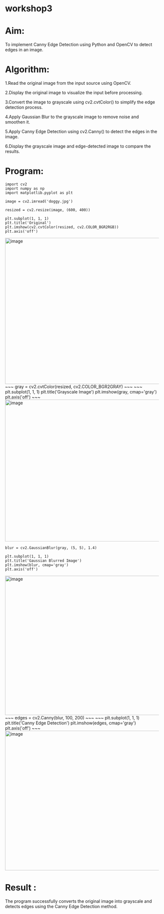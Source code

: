 # workshop3 

# Aim:
To implement Canny Edge Detection using Python and OpenCV to detect edges in an image.

# Algorithm:

1.Read the original image from the input source using OpenCV.

2.Display the original image to visualize the input before processing.

3.Convert the image to grayscale using cv2.cvtColor() to simplify the edge detection process.

4.Apply Gaussian Blur to the grayscale image to remove noise and smoothen it.

5.Apply Canny Edge Detection using cv2.Canny() to detect the edges in the image.

6.Display the grayscale image and edge-detected image to compare the results.

# Program:
~~~
import cv2
import numpy as np
import matplotlib.pyplot as plt
~~~
~~~
image = cv2.imread('doggy.jpg')
~~~
~~~
resized = cv2.resize(image, (600, 400))
~~~
~~~
plt.subplot(1, 1, 1)
plt.title('Original')
plt.imshow(cv2.cvtColor(resized, cv2.COLOR_BGR2RGB))
plt.axis('off')
~~~
<img width="678" height="477" alt="image" src="https://github.com/user-attachments/assets/9416aded-df66-4625-8299-42e7d42a95ca" />
~~~
gray = cv2.cvtColor(resized, cv2.COLOR_BGR2GRAY)
~~~
~~~
plt.subplot(1, 1, 1)
plt.title('Grayscale Image')
plt.imshow(gray, cmap='gray')
plt.axis('off')
~~~
<img width="742" height="463" alt="image" src="https://github.com/user-attachments/assets/ac252263-2c87-498f-aac1-b7a928d6766d" />

~~~
blur = cv2.GaussianBlur(gray, (5, 5), 1.4)
~~~
~~~
plt.subplot(1, 1, 1)
plt.title('Gaussian Blurred Image')
plt.imshow(blur, cmap='gray')
plt.axis('off')
~~~
<img width="733" height="455" alt="image" src="https://github.com/user-attachments/assets/29fba0b1-08ae-45da-ad52-d932743e85d1" />
~~~
edges = cv2.Canny(blur, 100, 200)
~~~
~~~
plt.subplot(1, 1, 1)
plt.title('Canny Edge Detection')
plt.imshow(edges, cmap='gray')
plt.axis('off')
~~~
<img width="737" height="456" alt="image" src="https://github.com/user-attachments/assets/4b9096c6-3be1-4b5f-ae87-5eeafa290e2f" />



# Result :
The program successfully converts the original image into grayscale and detects edges using the Canny Edge Detection method.
